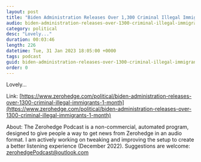 ```yaml
---
layout: post
title: "Biden Administration Releases Over 1,300 Criminal Illegal Immigrants In 1 Month"
audio: biden-administration-releases-over-1300-criminal-illegal-immigrants-1-month-0
category: political
desc: "Lovely..."
duration: 00:03:46
length: 226
datetime: Tue, 31 Jan 2023 18:05:00 +0000
tags: podcast
guid: biden-administration-releases-over-1300-criminal-illegal-immigrants-1-month-0
order: 0
---
```

Lovely...

Link: [https://www.zerohedge.com/political/biden-administration-releases-over-1300-criminal-illegal-immigrants-1-month](https://www.zerohedge.com/political/biden-administration-releases-over-1300-criminal-illegal-immigrants-1-month)

About: The Zerohedge Podcast is a non-commercial, automated program, designed to give people a way to get news from Zerohedge in an audio format.  I am actively working on tweaking and improving the setup to create a better listening experience (December 2022).  Suggestions are welcome: [zerohedgePodcast@outlook.com](mailto:zerohedgePodcast@outlook.com)